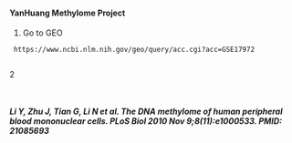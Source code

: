 #### YanHuang Methylome Project

1. Go to GEO
```
 https://www.ncbi.nlm.nih.gov/geo/query/acc.cgi?acc=GSE17972
 
```

2
```


```





















##### Li Y, Zhu J, Tian G, Li N et al. The DNA methylome of human peripheral blood mononuclear cells. PLoS Biol 2010 Nov 9;8(11):e1000533. PMID: 21085693
